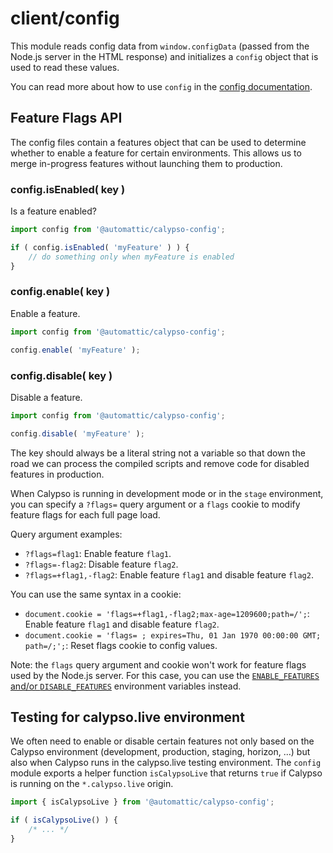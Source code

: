 # client/config

This module reads config data from `window.configData` (passed from the Node.js
server in the HTML response) and initializes a `config` object that is
used to read these values.

You can read more about how to use `config` in the
[config documentation](../../config).

## Feature Flags API

The config files contain a features object that can be used to determine
whether to enable a feature for certain environments. This allows us to merge
in-progress features without launching them to production.

### config.isEnabled( key )

Is a feature enabled?

```js
import config from '@automattic/calypso-config';

if ( config.isEnabled( 'myFeature' ) ) {
	// do something only when myFeature is enabled
}
```

### config.enable( key )

Enable a feature.

```js
import config from '@automattic/calypso-config';

config.enable( 'myFeature' );
```
### config.disable( key )

Disable a feature.

```js
import config from '@automattic/calypso-config';

config.disable( 'myFeature' );
```

The key should always be a literal string not a variable so that down the road
we can process the compiled scripts and remove code for disabled features in
production.

When Calypso is running in development mode or in the `stage` environment, you
can specify a `?flags=` query argument or a `flags` cookie to modify feature
flags for each full page load.

Query argument examples:

- `?flags=flag1`: Enable feature `flag1`.
- `?flags=-flag2`: Disable feature `flag2`.
- `?flags=+flag1,-flag2`: Enable feature `flag1` and disable feature `flag2`.

You can use the same syntax in a cookie:

- `document.cookie = 'flags=+flag1,-flag2;max-age=1209600;path=/';`: Enable feature `flag1` and disable feature `flag2`.
- `document.cookie = 'flags= ; expires=Thu, 01 Jan 1970 00:00:00 GMT; path=/;';`: Reset flags cookie to config values.

Note: the `flags` query argument and cookie won't work for feature flags used by the Node.js
server. For this case, you can use the
[`ENABLE_FEATURES` and/or `DISABLE_FEATURES`](../../config/README.md#feature-flags)
environment variables instead.

## Testing for calypso.live environment

We often need to enable or disable certain features not only based on the Calypso environment
(development, production, staging, horizon, ...) but also when Calypso runs in the calypso.live
testing environment. The `config` module exports a helper function `isCalypsoLive` that returns
`true` if Calypso is running on the `*.calypso.live` origin.

```js
import { isCalypsoLive } from '@automattic/calypso-config';

if ( isCalypsoLive() ) {
	/* ... */
}
```
